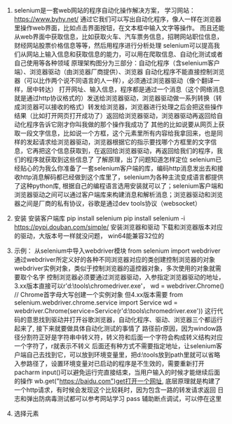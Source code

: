 <!--
 * @Author: yuzihan yuzihanyuzihan@163.com
 * @Date: 2022-05-13 22:17:26
 * @LastEditors: yuzihan yuzihanyuzihan@163.com
 * @LastEditTime: 2022-05-14 11:52:36
 * @FilePath: /fe_interview/后端/python/selenium.md
 * @Description: 这是默认设置,请设置`customMade`, 打开koroFileHeader查看配置 进行设置: https://github.com/OBKoro1/koro1FileHeader/wiki/%E9%85%8D%E7%BD%AE
-->
1. selenium是一套web网站的程序自动化操作解决方案， 学习网站：https://www.byhy.net/
通过它我们可以写出自动化程序，像人一样在浏览器里操作web界面，比如点击界面按钮，在文本框中输入文字等操作。
而且还能从web界面中获取信息，比如获取火车、汽车票务信息，招聘网站职位信息，财经网站股票价格信息等等，然后用程序进行分析处理
selenium可以提高我们从网站上输入信息和获取信息的能力，可以用在爬取信息、自动化测试或者自己使用等各种领域
原理架构图分为三部分：自动化程序（含selenium客户端）、浏览器驱动（由浏览器厂商提供）、浏览器
自动化程序不能直接控制浏览器（可以比作两个说不同语言的人一样），必须通过浏览器驱动（像个翻译一样，居中转达）
打开网址、输入信息，程序都是通过一个消息（这个网络消息就是通过http协议格式的）发送给浏览器驱动，浏览器驱动做一系列转换（转成浏览器可以接收的格式）转发给浏览器，浏览器进行处理之后会把这些操作结果（比如打开网页打开成功了）返回给浏览器驱动，浏览器驱动再返回给自动化程序告诉它刚才你叫我做的那个操作我成功了
其他的比如说要从网页上获取一段文字信息，比如说一个方框，这个元素里所有内容给我拿回来，也是同样的发起请求给浏览器驱动，浏览器根据它的指示要找哪个方框里的文字信息，它再把这个信息获取到，在返回给浏览器驱动，再返回给我们的程序，我们的程序就获取到这些信息了
了解原理，出了问题知道怎样定位
selenium已经贴心的为我么你准备了一套selenium客户端的库，编码http消息发出去和接收http消息解码都已经做到这个库里了，selenium为各种主流变成语言都提供了这种python库, 根据自己的编程语言选用安装就可以了；selenium客户端和浏览器驱动之间可以通过客户端库来构建消息和解析消息；浏览器驱动和浏览器之间是厂商的私有协议，谷歌是通过dev tools协议（websocket）

2. 安装
安装客户端库
pip install selenium
pip install selenium -i https://pypi.douban.com/simple/
安装浏览器和驱动
下载和浏览器版本对应的驱动，大版本号一样就没问题， win64能兼容32位的

3. 示例：
从selenium中导入webdriver模块
from selenium import webdriver
通过webdriver所定义好的各种不同浏览器对应的类创建控制浏览器的对象
webdriver实例对象，类似于控制浏览器的遥控器对象，多次使用的对象就需要取个名字
控制浏览器必须要通过浏览器驱动，入参指定浏览器驱动的地址，3.xx版本直接可以r'd:\tools\chromedriver.exe'，
wd = webdriver.Chrome() // Chrome首字母大写创建一个实例对象
但4.xx版本需要
from selenium.webdriver.chrome.service import Service
wd = webdriver.Chrome(service=Service(r'd:\tools\chromedriver.exe'))
这行代码的意思找到驱动并打开谷歌浏览器，自动化程序、驱动、浏览器三个都运行起来了, 接下来就要做具体自动化测试的事情了
路径前r原因，因为window路径分割符正好是字符串中转义符，转义符和后面一个字符会构成转义结构对应一个字符了，r就表示不转义
后面还有种方式不需要指定地址，让selenium客户端自己去找到它，可以放到环境变量里，把d:\tools放到path里就可以省略入参路径了，设置环境变量对已启动的程序是不生效的，需要重新打开pacharm
input()可以避免运行完直接结束，当用户输入的时候才能继续后面的操作
wb.get("https://baidu.com")get打开一个网址, 底层原理就是构建了一个http请求，有时候会发现这个比较耗时，因为包含一路的转发请求返回
日志和弹出防病毒测试都可以参考网站学习
pass 辅助断点调试，可以停在这里

4. 选择元素
